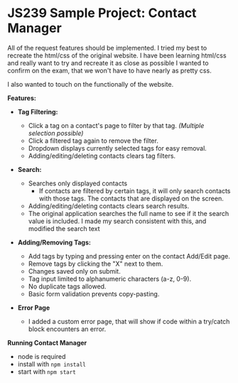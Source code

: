 # JS239 Sample Project: Contact Manager

All of the request features should be implemented. I tried my best to recreate the html/css of the original website.
I have been learning html/css and really want to try and recreate it as close as possible I wanted to confirm on the exam, that we won't have to have nearly as pretty css.

I also wanted to touch on the functionally of the website.

**Features:**

- **Tag Filtering:**

  - Click a tag on a contact's page to filter by that tag. _(Multiple selection possible)_
  - Click a filtered tag again to remove the filter.
  - Dropdown displays currently selected tags for easy removal.
  - Adding/editing/deleting contacts clears tag filters.

- **Search:**

  - Searches only displayed contacts
    - If contacts are filtered by certain tags, it will only search contacts with those tags. The contacts that are displayed on the screen.
  - Adding/editing/deleting contacts clears search results.
  - The original application searches the full name to see if it the search value is included. I made my search consistent with this, and modified the search text

- **Adding/Removing Tags:**
  - Add tags by typing and pressing enter on the contact Add/Edit page.
  - Remove tags by clicking the "X" next to them.
  - Changes saved only on submit.
  - Tag input limited to alphanumeric characters (a-z, 0-9).
  - No duplicate tags allowed.
  - Basic form validation prevents copy-pasting.
- **Error Page**
  - I added a custom error page, that will show if code within a try/catch block encounters an error.

**Running Contact Manager**

- node is required
- install with `npm install`
- start with `npm start`
